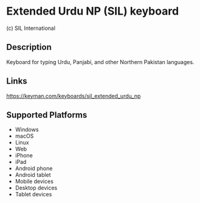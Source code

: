 Extended Urdu NP (SIL) keyboard
==============

(c) SIL International

Description
-----------

Keyboard for typing Urdu, Panjabi, and other Northern Pakistan languages.

Links
-----
https://keyman.com/keyboards/sil_extended_urdu_np

Supported Platforms
-------------------
 * Windows
 * macOS
 * Linux
 * Web
 * iPhone
 * iPad
 * Android phone
 * Android tablet
 * Mobile devices
 * Desktop devices
 * Tablet devices

